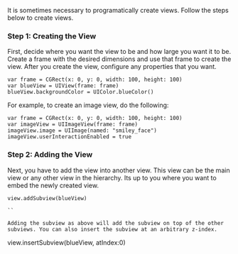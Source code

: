 It is sometimes necessary to programatically create views. Follow the steps below to create views.

### Step 1: Creating the View

First, decide where you want the view to be and how large you want it to be. Create a frame with the desired dimensions and use that frame to create the view. After you create the view, configure any properties that you want.

```
var frame = CGRect(x: 0, y: 0, width: 100, height: 100)
var blueView = UIView(frame: frame)
blueView.backgroundColor = UIColor.blueColor()

```

For example, to create an image view, do the following:

```
var frame = CGRect(x: 0, y: 0, width: 100, height: 100)
var imageView = UIImageView(frame: frame)
imageView.image = UIImage(named: "smiley_face")
imageView.userInteractionEnabled = true

```

### Step 2: Adding the View

Next, you have to add the view into another view. This view can be the main view or any other view in the hierarchy. Its up to you where you want to embed the newly created view.

```
view.addSubview(blueView)

``

Adding the subview as above will add the subview on top of the other subviews. You can also insert the subview at an arbitrary z-index.

```
view.insertSubview(blueView, atIndex:0)

```
